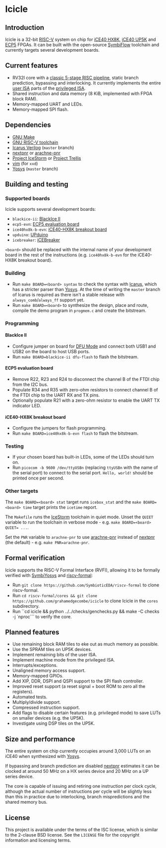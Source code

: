 # Icicle

## Introduction

Icicle is a 32-bit [RISC-V][riscv] system on chip for [iCE40 HX8K][ice40],
[iCE40 UP5K][ice40-up5k] and [ECP5][ecp5] FPGAs. It can be built with the
open-source [SymbiFlow][symbiflow] toolchain and currently targets several
development boards.

## Current features

* RV32I core with a [classic 5-stage RISC pipeline][classic-risc], static branch
  prediction, bypassing and interlocking. It currently implements the entire
  [user ISA][riscv-user] parts of the [privileged ISA][riscv-priv].
* Shared instruction and data memory (8 KiB, implemented with FPGA block RAM).
* Memory-mapped UART and LEDs.
* Memory-mapped SPI flash.

## Dependencies

* [GNU Make][make]
* [GNU RISC-V toolchain][riscv-gnu]
* [Icarus Verilog][iverilog] (`master` branch)
* [nextpnr][nextpnr] or [arachne-pnr][arachne-pnr]
* [Project IceStorm][icestorm] or [Project Trellis][trellis]
* [vim][vim] (for `xxd`)
* [Yosys][yosys] (`master` branch)

## Building and testing

### Supported boards

Icicle supports several development boards:

* `blackice-ii`: [BlackIce II][blackice-ii-board]
* `ecp5-evn`: [ECP5 evaluation board][ecp5-evn]
* `ice40hx8k-b-evn`: [iCE40-HX8K breakout board][ice40-hx8k-breakout]
* `upduino`: [UPduino][upduino]
* `icebreaker`: [iCEBreaker][icebreaker]

`<board>` should be replaced with the internal name of your development board in
the rest of the instructions (e.g. `ice40hx8k-b-evn` for the iCE40-HX8K breakout
board).

### Building

* Run `make BOARD=<board> syntax` to check the syntax with [Icarus][iverilog],
  which has a stricter parser than [Yosys][yosys]. At the time of writing the
  `master` branch of Icarus is required as there isn't a stable release with
  `always_comb`/`always_ff` support yet.
* Run `make BOARD=<board>` to synthesize the design, place and route, compile
  the demo program in `progmem.c` and create the bitstream.

### Programming

#### BlackIce II

* Configure jumper on board for [DFU Mode][dfu-mode] and connect both USB1 and
  USB2 on the board to host USB ports.
* Run `make BOARD=blackice-ii dfu-flash` to flash the bitstream.

#### ECP5 evaluation board

* Remove R22, R23 and R24 to disconnect the channel B of the FTDI chip from the
  I2C bus.
* Populate R34 and R35 with zero-ohm resistors to connect channel B of the FTDI
  chip to the UART RX and TX pins.
* Optionally populate R21 with a zero-ohm resistor to enable the UART TX
  indicator LED.

#### iCE40-HX8K breakout board

* Configure the jumpers for flash programming.
* Run `make BOARD=ice40hx8k-b-evn flash` to flash the bitstream.

### Testing

* If your chosen board has built-in LEDs, some of the LEDs should turn on.
* Run `picocom -b 9600 /dev/ttyUSBn` (replacing `ttyUSBn` with the name of the
  serial port) to connect to the serial port. `Hello, world!` should be printed
  once per second.

### Other targets

The `make BOARD=<board> stat` target runs `icebox_stat` and the
`make BOARD=<board> time` target prints the `icetime` report.

The `Makefile` runs the [IceStorm][icestorm] toolchain in quiet mode. Unset the
`QUIET` variable to run the toolchain in verbose mode - e.g.
`make BOARD=<board> QUIET= ...`.

Set the `PNR` variable to `arachne-pnr` to use [arachne-pnr][arachne-pnr]
instead of [nextpnr][nextpnr] (the default) - e.g. `make PNR=arachne-pnr`.

## Formal verification

Icicle supports the RISC-V Formal Interface (RVFI), allowing it to be formally
verified with [SymbiYosys][symbiyosys] and [riscv-formal][riscv-formal]:

* Run `git clone https://github.com/SymbioticEDA/riscv-formal` to clone
  riscv-formal.
* Run `cd riscv-formal/cores && git clone https://github.com/grahamedgecombe/icicle`
  to clone Icicle in the `cores` subdirectory.
* Run ``cd icicle && python ../../checks/genchecks.py && make -C checks -j `nproc```
  to verify the core.

## Planned features

* Use remaining block RAM tiles to eke out as much memory as possible.
* Use the SPRAM tiles on UP5K devices.
* Implement remaining bits of the user ISA.
* Implement machine mode from the privileged ISA.
* Interrupts/exceptions.
* Unaligned memory access support.
* Memory-mapped GPIOs.
* Add XIP, DDR, DSPI and QSPI support to the SPI flash controller.
* Improved reset support (a reset signal + boot ROM to zero all the registers).
* Automated tests.
* Multiply/divide support.
* Compressed instruction support.
* Add flags to disable certain features (e.g. privileged mode) to save LUTs on
  smaller devices (e.g. the UP5K).
* Investigate using DSP tiles on the UP5K.

## Size and performance

The entire system on chip currently occupies around 3,000 LUTs on an iCE40 when
synthesized with [Yosys][yosys].

If bypassing and branch prediction are disabled [nextpnr][nextpnr] estimates it
can be clocked at around 50 MHz on a HX series device and 20 MHz on a UP series
device.

The core is capable of issuing and retiring one instruction per clock cycle,
although the actual number of instructions per cycle will be slightly less than
this in practice due to interlocking, branch mispredictions and the shared
memory bus.

## License

This project is available under the terms of the ISC license, which is similar
to the 2-clause BSD license. See the `LICENSE` file for the copyright
information and licensing terms.

[arachne-pnr]: https://github.com/cseed/arachne-pnr#readme
[blackice-ii-board]: https://github.com/mystorm-org/BlackIce-II#readme
[classic-risc]: https://en.wikipedia.org/wiki/Classic_RISC_pipeline
[dfu-mode]: https://github.com/mystorm-org/BlackIce-II/wiki/DFU-operations-on-the-BlackIce-II
[ecp5-evn]: https://www.latticesemi.com/en/Products/DevelopmentBoardsAndKits/ECP5EvaluationBoard.aspx
[ecp5]: https://www.latticesemi.com/Products/FPGAandCPLD/ECP5.aspx
[ice40-hx8k-breakout]: https://www.latticesemi.com/Products/DevelopmentBoardsAndKits/iCE40HX8KBreakoutBoard.aspx
[ice40-up5k]: https://www.latticesemi.com/Products/FPGAandCPLD/iCE40Ultra.aspx
[ice40]: https://www.latticesemi.com/Products/FPGAandCPLD/iCE40.aspx
[icebreaker]: https://github.com/icebreaker-fpga/
[icestorm]: http://www.clifford.at/icestorm/
[iverilog]: http://iverilog.icarus.com/
[make]: https://www.gnu.org/software/make/
[nextpnr]: https://github.com/YosysHQ/nextpnr#readme
[riscv-formal]: https://github.com/SymbioticEDA/riscv-formal
[riscv-gnu]: https://github.com/riscv/riscv-gnu-toolchain#readme
[riscv-priv]: https://riscv.org/specifications/privileged-isa/
[riscv-user]: https://riscv.org/specifications/
[riscv]: https://riscv.org/risc-v-isa/
[symbiflow]: https://symbiflow.github.io/
[symbiyosys]: https://symbiyosys.readthedocs.io/
[trellis]: https://github.com/SymbiFlow/prjtrellis#readme
[upduino]: http://gnarlygrey.atspace.cc/development-platform.html#upduino
[vim]: https://www.vim.org/
[yosys]: http://www.clifford.at/yosys/
